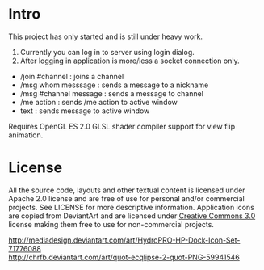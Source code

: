 Intro
=====

This project has only started and is still under heavy work.

1. Currently you can log in to server using login dialog.
2. After logging in application is more/less a socket connection only.

- /join #channel : joins a channel
- /msg whom messsage : sends a message to a nickname
- /msg #channel message : sends a message to channel
- /me action : sends /me action to active window
- text : sends message to active window

Requires OpenGL ES 2.0 GLSL shader compiler support for view flip animation.

License
=======

All the source code, layouts and other textual content is licensed under Apache 2.0 license
and are free of use for personal and/or commercial projects. See LICENSE for more descriptive 
information. Application icons are copied from DeviantArt and are licensed under
[Creative Commons 3.0](http://creativecommons.org/licenses/by-nc-sa/3.0/)
license making them free to use for non-commercial projects.

http://mediadesign.deviantart.com/art/HydroPRO-HP-Dock-Icon-Set-71776088<br>
http://chrfb.deviantart.com/art/quot-ecqlipse-2-quot-PNG-59941546
